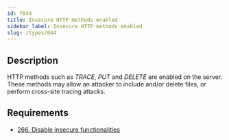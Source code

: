 ```yaml
---
id: f044
title: Insecure HTTP methods enabled
sidebar_label: Insecure HTTP methods enabled
slug: /types/044
---
```


## Description

HTTP methods such as *TRACE*, *PUT* and *DELETE*
are enabled on the server.
These methods may allow an attacker
to include and/or delete files,
or perform cross-site tracing attacks.

## Requirements

- [266. Disable insecure functionalities](/criteria/architecture/266)
